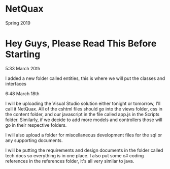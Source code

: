 # NetQuax
Spring 2019

# Hey Guys, Please Read This Before Starting

5:33 March 20th

I added a new folder called entities, this is where we will put the classes and interfaces

6:48 March 18th

I will be uploading the Visual Studio solution either tonight or tomorrow, I'll call it NetQuax. All of the cshtml files should go into the views folder, css in the content folder, and our javascript in the file called app.js in the Scripts folder. Similarly, if we decide to add more models and controllers those will go in their respective folders.

I will also upload a folder for miscellaneous development files for the sql or any supporting documents.

I will be putting the requirements and design documents in the folder called tech docs so everything is in one place. I also put some c# coding references in the references folder, it's all very similar to java.



